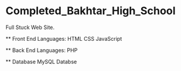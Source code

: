 # Completed_Bakhtar_High_School
Full Stuck Web Site.

**  Front End Languages:
  HTML
  CSS
  JavaScript
  
**  Back End Languages:
  PHP
  
** Database
  MySQL Databse
